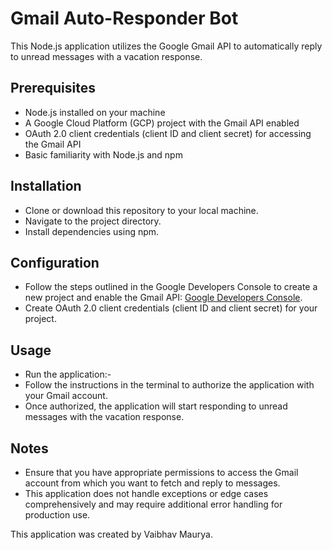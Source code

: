 # Gmail Auto-Responder Bot

This Node.js application utilizes the Google Gmail API to automatically reply to unread messages with a vacation response.

## Prerequisites

- Node.js installed on your machine
- A Google Cloud Platform (GCP) project with the Gmail API enabled
- OAuth 2.0 client credentials (client ID and client secret) for accessing the Gmail API
- Basic familiarity with Node.js and npm

## Installation

- Clone or download this repository to your local machine.
- Navigate to the project directory.
- Install dependencies using npm.
   
## Configuration

- Follow the steps outlined in the Google Developers Console to create a new project and enable the Gmail API: [Google Developers Console](https://console.developers.google.com/).
- Create OAuth 2.0 client credentials (client ID and client secret) for your project.

## Usage

- Run the application:-
- Follow the instructions in the terminal to authorize the application with your Gmail account.
- Once authorized, the application will start responding to unread messages with the vacation response.
  
## Notes

- Ensure that you have appropriate permissions to access the Gmail account from which you want to fetch and reply to messages.
- This application does not handle exceptions or edge cases comprehensively and may require additional error handling for production use.

This application was created by Vaibhav Maurya.
